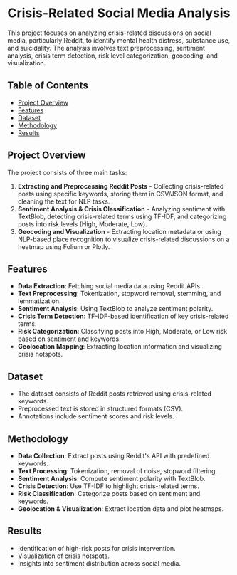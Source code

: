 # Crisis-Related Social Media Analysis

This project focuses on analyzing crisis-related discussions on social media, particularly Reddit, to identify mental health distress, substance use, and suicidality. The analysis involves text preprocessing, sentiment analysis, crisis term detection, risk level categorization, geocoding, and visualization.

## Table of Contents
- [Project Overview](#project-overview)
- [Features](#features)
- [Dataset](#dataset)
- [Methodology](#methodology)
- [Results](#results)


## Project Overview
The project consists of three main tasks:
1. **Extracting and Preprocessing Reddit Posts** - Collecting crisis-related posts using specific keywords, storing them in CSV/JSON format, and cleaning the text for NLP tasks.
2. **Sentiment Analysis & Crisis Classification** - Analyzing sentiment with TextBlob, detecting crisis-related terms using TF-IDF, and categorizing posts into risk levels (High, Moderate, Low).
3. **Geocoding and Visualization** - Extracting location metadata or using NLP-based place recognition to visualize crisis-related discussions on a heatmap using Folium or Plotly.

## Features
- **Data Extraction**: Fetching social media data using Reddit APIs.
- **Text Preprocessing**: Tokenization, stopword removal, stemming, and lemmatization.
- **Sentiment Analysis**: Using TextBlob to analyze sentiment polarity.
- **Crisis Term Detection**: TF-IDF-based identification of key crisis-related terms.
- **Risk Categorization**: Classifying posts into High, Moderate, or Low risk based on sentiment and keywords.
- **Geolocation Mapping**: Extracting location information and visualizing crisis hotspots.

##  Dataset
- The dataset consists of Reddit posts retrieved using crisis-related keywords.
- Preprocessed text is stored in structured formats (CSV).
- Annotations include sentiment scores and risk levels.

## Methodology
- **Data Collection**: Extract posts using Reddit's API with predefined keywords.
- **Text Processing**: Tokenization, removal of noise, stopword filtering.
- **Sentiment Analysis**: Compute sentiment polarity with TextBlob.
- **Crisis Detection**: Use TF-IDF to highlight crisis-related terms.
- **Risk Classification**: Categorize posts based on sentiment and keywords.
- **Geolocation & Visualization**: Extract location data and plot heatmaps.

## Results
- Identification of high-risk posts for crisis intervention.
- Visualization of crisis hotspots.
- Insights into sentiment distribution across social media.


